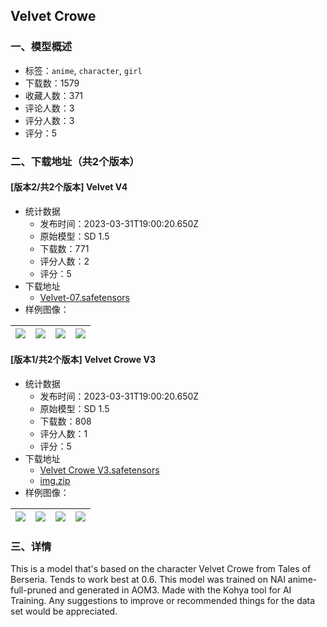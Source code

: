 ## Velvet Crowe
### 一、模型概述

- 标签：`anime`, `character`, `girl`
- 下载数：1579
- 收藏人数：371
- 评论人数：3
- 评分人数：3
- 评分：5

### 二、下载地址（共2个版本）

#### [版本2/共2个版本] Velvet V4

- 统计数据
  - 发布时间：2023-03-31T19:00:20.650Z
  - 原始模型：SD 1.5
  - 下载数：771
  - 评分人数：2
  - 评分：5
- 下载地址
  - [Velvet-07.safetensors](https://civitai.com/api/download/models/32684)
- 样例图像：

| <img src="https://image.civitai.com/xG1nkqKTMzGDvpLrqFT7WA/7e07e9c1-e47d-4feb-119b-64356f442800/width=450/372367.jpeg" /> | <img src="https://image.civitai.com/xG1nkqKTMzGDvpLrqFT7WA/6f2c5a96-e5ec-4d1b-1108-2ced04a80e00/width=450/372382.jpeg" /> | <img src="https://image.civitai.com/xG1nkqKTMzGDvpLrqFT7WA/7665215d-553d-40ac-71c4-a0a20adf7d00/width=450/372386.jpeg" /> | <img src="https://image.civitai.com/xG1nkqKTMzGDvpLrqFT7WA/dd9312e1-3ef7-4155-3f5d-7893325cfb00/width=450/372385.jpeg" /> |
| ---- | ---- | ---- | ---- |

#### [版本1/共2个版本] Velvet Crowe V3

- 统计数据
  - 发布时间：2023-03-31T19:00:20.650Z
  - 原始模型：SD 1.5
  - 下载数：808
  - 评分人数：1
  - 评分：5
- 下载地址
  - [Velvet Crowe V3.safetensors](https://civitai.com/api/download/models/25100)
  - [img.zip](https://civitai.com/api/download/models/25100?type=Training%20Data)
- 样例图像：

| <img src="https://image.civitai.com/xG1nkqKTMzGDvpLrqFT7WA/3f720e5a-3d59-48f8-9114-a2b78df57d00/width=450/274662.jpeg" /> | <img src="https://image.civitai.com/xG1nkqKTMzGDvpLrqFT7WA/21da71cb-c9bb-4e35-2dfe-467aebeaf000/width=450/274669.jpeg" /> | <img src="https://image.civitai.com/xG1nkqKTMzGDvpLrqFT7WA/b5efaf45-8a63-47f2-8986-4901320e8600/width=450/274667.jpeg" /> | <img src="https://image.civitai.com/xG1nkqKTMzGDvpLrqFT7WA/ee6e1f79-157a-4bce-b360-24cea4d36100/width=450/274668.jpeg" /> |
| ---- | ---- | ---- | ---- |


### 三、详情
<p>This is a model that's based on the character Velvet Crowe from Tales of Berseria. Tends to work best at 0.6. This model was trained on NAI anime-full-pruned and generated in AOM3. Made with the Kohya tool for AI Training. Any suggestions to improve or recommended things for the data set would be appreciated.</p>